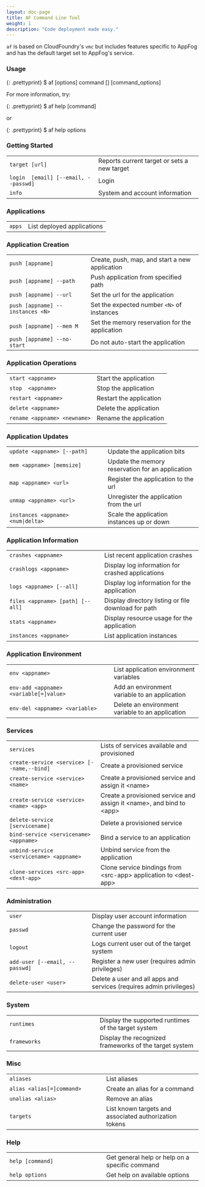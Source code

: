 ```yaml
---
layout: doc-page
title: AF Command Line Tool
weight: 1
description: "Code deployment made easy."
---
```


`af` is based on CloudFoundry's `vmc` but includes features specific to AppFog and has the default target set to AppFog's service.

### Usage 

{: .prettyprint}
    $ af [options] command [<args>] [command_options]

For more information, try:

{: .prettyprint}
    $ af help [command]

or

{: .prettyprint}
    $ af help options

### Getting Started

<table class="table table-bordered table-striped">
<tr>
	<td><code>target [url]</code></td>                                <td>Reports current target or sets a new target</td>
</tr>
<tr>
	<td><code>login  [email] [--email, --passwd]</code></td>          <td>Login</td>
</tr>
<tr>
	<td><code>info</code></td>                                         <td>System and account information</td>
</tr>
</table>

### Applications

<table class="table table-bordered table-striped">
<tr>
	<td><code>apps</code></td>                                         <td>List deployed applications</td>
</tr>
</table>

### Application Creation

<table class="table table-bordered table-striped">

<tr><td><code>push [appname]</code></td>				<td>Create, push, map, and start a new application</td></tr>
<tr><td><code>push [appname] --path</code></td>				<td>Push application from specified path</td></tr>
<tr><td><code>push [appname] --url</code></td>				<td>Set the url for the application</td></tr>
<tr><td><code>push [appname] --instances &lt;N></code></td>				<td>Set the expected number <code>&lt;N></code> of instances</td></tr>
<tr><td><code>push [appname] --mem M</code></td>				<td>Set the memory reservation for the application</td></tr>
<tr><td><code>push [appname] --no-start</code></td>				<td>Do not auto-start the application</td></tr>

</table>

### Application Operations

<table class="table table-bordered table-striped">

<tr><td><code>start &lt;appname></code>                             </td><td>Start the application</td></tr>
<tr><td><code>stop  &lt;appname></code>                              </td><td>Stop the application</td></tr>
<tr><td><code>restart &lt;appname></code>                            </td><td>Restart the application</td></tr>
<tr><td><code>delete &lt;appname></code>                             </td><td>Delete the application</td></tr>
<tr><td><code>rename &lt;appname> &lt;newname></code>                   </td><td>Rename the application</td></tr>

</table>

### Application Updates

<table class="table table-bordered table-striped">

<tr><td><code>update &lt;appname> [--path]                       </code></td><td>Update the application bits</td></tr>
<tr><td><code>mem &lt;appname> [memsize]                         </code></td><td>Update the memory reservation for an application</td></tr>
<tr><td><code>map &lt;appname> &lt;url>                          </code></td><td>Register the application to the url</td></tr>
<tr><td><code>unmap &lt;appname> &lt;url>                        </code></td><td>Unregister the application from the url</td></tr>
<tr><td><code>instances &lt;appname> &lt;num|delta>              </code></td><td>Scale the application instances up or down</td></tr>

</table>

### Application Information

<table class="table table-bordered table-striped">

<tr><td><code>crashes &lt;appname>                            </code></td><td>List recent application crashes</td></tr>
<tr><td><code>crashlogs &lt;appname>                          </code></td><td>Display log information for crashed applications</td></tr>
<tr><td><code>logs &lt;appname> [--all]                       </code></td><td>Display log information for the application</td></tr>
<tr><td><code>files &lt;appname> [path] [--all]               </code></td><td>Display directory listing or file download for path</td></tr>
<tr><td><code>stats &lt;appname>                              </code></td><td>Display resource usage for the application</td></tr>
<tr><td><code>instances &lt;appname>                          </code></td><td>List application instances</td></tr>

</table>

### Application Environment

<table class="table table-bordered table-striped">

<tr><td><code>env &lt;appname>                                   </code></td><td>List application environment variables</td></tr>
<tr><td><code>env-add &lt;appname> &lt;variable[=]value>         </code></td><td>Add an environment variable to an application</td></tr>
<tr><td><code>env-del &lt;appname> &lt;variable>                 </code></td><td>Delete an environment variable to an application</td></tr>

</table>

### Services

<table class="table table-bordered table-striped">

<tr><td><code>services                                     		  </code></td><td>Lists of services available and provisioned</td></tr>
<tr><td><code>create-service &lt;service> [--name,--bind]  		  </code></td><td>Create a provisioned service</td></tr>
<tr><td><code>create-service &lt;service> &lt;name>        	      </code></td><td>Create a provisioned service and assign it &lt;name></td></tr>
<tr><td><code>create-service &lt;service> &lt;name> &lt;app>        </code></td><td>Create a provisioned service and assign it &lt;name>, and bind to &lt;app></td></tr>
<tr><td><code>delete-service [servicename]                 		  </code></td><td>Delete a provisioned service</td></tr>
<tr><td><code>bind-service &lt;servicename> &lt;appname>            </code></td><td>Bind a service to an application</td></tr>
<tr><td><code>unbind-service &lt;servicename> &lt;appname>          </code></td><td>Unbind service from the application</td></tr>
<tr><td><code>clone-services &lt;src-app> &lt;dest-app>             </code></td><td>Clone service bindings from &lt;src-app> application to &lt;dest-app></td></tr>

</table>

### Administration

<table class="table table-bordered table-striped">

<tr><td><code>user                                         	</code></td><td>Display user account information</td></tr>
<tr><td><code>passwd                                       	</code></td><td>Change the password for the current user</td></tr>
<tr><td><code>logout                                       	</code></td><td>Logs current user out of the target system</td></tr>
<tr><td><code>add-user [--email, --passwd]                 	</code></td><td>Register a new user (requires admin privileges)</td></tr>
<tr><td><code>delete-user &lt;user>                           </code></td><td>Delete a user and all apps and services (requires admin privileges)</td></tr>

</table>

### System

<table class="table table-bordered table-striped">

<tr><td><code>runtimes                                     </code></td><td>Display the supported runtimes of the target system</td></tr>
<tr><td><code>frameworks                                   </code></td><td>Display the recognized frameworks of the target system</td></tr>

</table>

### Misc

<table class="table table-bordered table-striped">

<tr><td><code>aliases                                      </code></td><td>List aliases</td></tr>
<tr><td><code>alias &lt;alias[=]command>                   </code></td><td>Create an alias for a command</td></tr>
<tr><td><code>unalias &lt;alias>                           </code></td><td>Remove an alias</td></tr>
<tr><td><code>targets                                      </code></td><td>List known targets and associated authorization tokens</td></tr>

</table>

### Help

<table class="table table-bordered table-striped">

<tr><td><code>help [command]                               </code></td><td>Get general help or help on a specific command</td></tr>
<tr><td><code>help options                                 </code></td><td>Get help on available options</td></tr>

</table>
